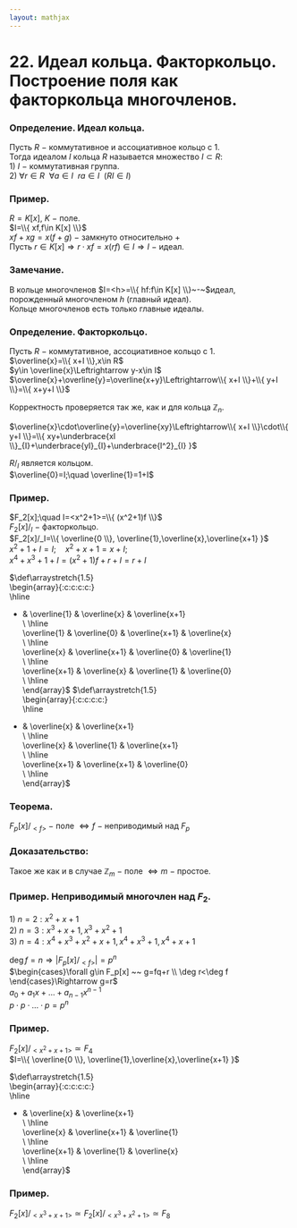 ```yaml
---  
layout: mathjax  
---  
```

  
# 22. Идеал кольца. Факторкольцо. Построение поля как факторкольца многочленов.  
  
### Определение. Идеал кольца.  
Пусть $R~-~$коммутативное и ассоциативное кольцо с $1$.  
Тогда идеалом $I$ кольца $R$ называется множество $I\subset R:$  
$1)$ $I~-~$коммутативная группа.  
$2)$ $\forall r\in R ~~ \forall a\in I ~~ ra\in I ~~ (RI\in I)$  
  
### Пример.  
$R= K[x]$, $K~-~$поле.  
$I=\\{ xf,f\in K[x] \\}$  
$xf+xg=x(f+g)~-~$замкнуто относительно $+$  
Пусть $r\in K[x]\Rightarrow r\cdot xf=x(rf)\in I\Rightarrow I~-~$идеал.  
  
### Замечание.  
В кольце многочленов $I=<h>=\\{ hf:f\in K[x] \\}~-~$идеал, порожденный многочленом $h$ (главный идеал).  
Кольце многочленов есть только главные идеалы.  
  
### Определение. Факторкольцо.  
Пусть $R~-~$коммутативное, ассоциативное кольцо с $1$.  
$\overline{x}=\\{ x+I \\},x\in R$  
$y\in \overline{x}\Leftrightarrow y-x\in I$  
$\overline{x}+\overline{y}=\overline{x+y}\Leftrightarrow\\{ x+I \\}+\\{ y+I \\}=\\{ x+y+I \\}$  
  
Корректность проверяется так же, как и для кольца $\mathbb{Z}_n$.  
  
$\overline{x}\cdot\overline{y}=\overline{xy}\Leftrightarrow\\{ x+I \\}\cdot\\{ y+I \\}=\\{ xy+\underbrace{xI \\}_{I}+\underbrace{yI}_{I}+\underbrace{I^2}_{I} }$  
  
$R/_I$ является кольцом.  
$\overline{0}=I;\quad \overline{1}=1+I$  
  
### Пример.  
$F_2[x];\quad I=<x^2+1>=\\{ (x^2+1)f \\}$  
$F_2[x]/_I~-~$факторкольцо.  
$F_2[x]/_I=\\{ \overline{0 \\}, \overline{1},\overline{x},\overline{x+1} }$  
$x^2+1+I=I;\quad x^2+x+1=x+I;$  
$x^4+x^3+1+I=(x^2+1)f+r+I=r+I$  
  
$\def\arraystretch{1.5}  
   \begin{array}{:c:c:c:c:}  
   \hline  
   + & \overline{1} & \overline{x} & \overline{x+1}  
\\ \hline  
   \overline{1} & \overline{0} & \overline{x+1} & \overline{x}  
\\ \hline  
   \overline{x} & \overline{x+1} & \overline{0} & \overline{1}  
\\ \hline  
   \overline{x+1} & \overline{x} & \overline{1} & \overline{0}  
\\ \hline  
\end{array}$     $\def\arraystretch{1.5}  
   \begin{array}{:c:c:c:c:}  
   \hline  
   * & \overline{x} & \overline{x+1}  
\\ \hline  
   \overline{x} & \overline{1} & \overline{x+1}  
\\ \hline  
   \overline{x+1} & \overline{x+1} & \overline{0}  
\\ \hline  
\end{array}$  
  
### Теорема.  
$F_p[x]/_{<f>}~-~$поле $\Leftrightarrow f~-~$неприводимый над $F_p$  
  
### Доказательство:  
Такое же как и в случае $\mathbb{Z}_m~-~$поле $\Leftrightarrow m~-~$простое.  
  
### Пример. Неприводимый многочлен над $F_2$.  
$1)~n=2:x^2+x+1$  
$2)~n=3:x^3+x+1,x^3+x^2+1$  
$3)~n=4:x^4+x^3+x^2+x+1,x^4+x^3+1,x^4+x+1$  
  
$\deg f=n\Rightarrow|F_p[x]/_{<f>}|=p^n$  
$\begin{cases}\forall g\in F_p[x] ~~ g=fq+r  
\\  
\deg r<\deg f  
\end{cases}\Rightarrow g=r$  
$a_0+a_1x+\dots+a_{n-1}x^{n-1}$  
$p\cdot p\cdot \dots \cdotp p=p^n$  
  
### Пример.  
$F_2[x]/_{<x^2+x+1>}\simeq F_4$  
$I=\\{ \overline{0 \\}, \overline{1},\overline{x},\overline{x+1} }$  
  
$\def\arraystretch{1.5}  
   \begin{array}{:c:c:c:c:}  
   \hline  
   * & \overline{x} & \overline{x+1}  
\\ \hline  
   \overline{x} & \overline{x+1} & \overline{1}  
\\ \hline  
   \overline{x+1} & \overline{1} & \overline{x}  
\\ \hline  
\end{array}$  
  
### Пример.  
$F_2[x]/_{<x^3+x+1>}\simeq F_2[x]/_{<x^3+x^2+1>}\simeq F_8$  
